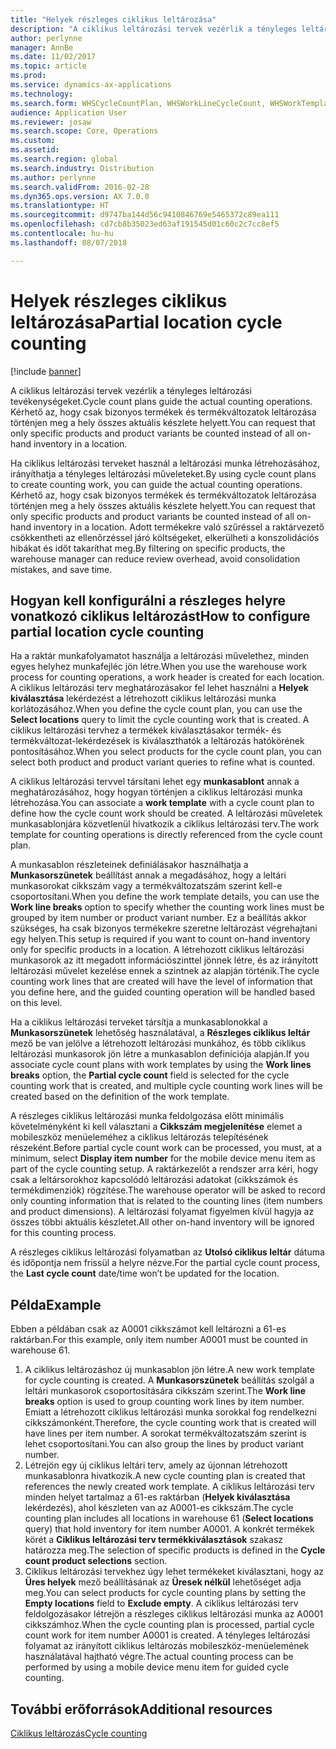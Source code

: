 ```yaml
---
title: "Helyek részleges ciklikus leltározása"
description: "A ciklikus leltározási tervek vezérlik a tényleges leltározási tevékenységeket. Kérhető az, hogy csak bizonyos termékek és termékváltozatok leltározása történjen meg a hely összes aktuális készlete helyett."
author: perlynne
manager: AnnBe
ms.date: 11/02/2017
ms.topic: article
ms.prod: 
ms.service: dynamics-ax-applications
ms.technology: 
ms.search.form: WHSCycleCountPlan, WHSWorkLineCycleCount, WHSWorkTemplateLineGroup, WHSWorkTemplateTable
audience: Application User
ms.reviewer: josaw
ms.search.scope: Core, Operations
ms.custom: 
ms.assetid: 
ms.search.region: global
ms.search.industry: Distribution
ms.author: perlynne
ms.search.validFrom: 2016-02-28
ms.dyn365.ops.version: AX 7.0.0
ms.translationtype: HT
ms.sourcegitcommit: d9747ba144d56c9410846769e5465372c89ea111
ms.openlocfilehash: cd7cb8b35023ed63af191545d01c60c2c7cc8ef5
ms.contentlocale: hu-hu
ms.lasthandoff: 08/07/2018

---
```


# <a name="partial-location-cycle-counting"></a><span data-ttu-id="4b3bd-104">Helyek részleges ciklikus leltározása</span><span class="sxs-lookup"><span data-stu-id="4b3bd-104">Partial location cycle counting</span></span>

[!include [banner](../includes/banner.md)]

<span data-ttu-id="4b3bd-105">A ciklikus leltározási tervek vezérlik a tényleges leltározási tevékenységeket.</span><span class="sxs-lookup"><span data-stu-id="4b3bd-105">Cycle count plans guide the actual counting operations.</span></span> <span data-ttu-id="4b3bd-106">Kérhető az, hogy csak bizonyos termékek és termékváltozatok leltározása történjen meg a hely összes aktuális készlete helyett.</span><span class="sxs-lookup"><span data-stu-id="4b3bd-106">You can request that only specific products and product variants be counted instead of all on-hand inventory in a location.</span></span>

<span data-ttu-id="4b3bd-107">Ha ciklikus leltározási terveket használ a leltározási munka létrehozásához, irányíthatja a tényleges leltározási műveleteket.</span><span class="sxs-lookup"><span data-stu-id="4b3bd-107">By using cycle count plans to create counting work, you can guide the actual counting operations.</span></span> <span data-ttu-id="4b3bd-108">Kérhető az, hogy csak bizonyos termékek és termékváltozatok leltározása történjen meg a hely összes aktuális készlete helyett.</span><span class="sxs-lookup"><span data-stu-id="4b3bd-108">You can request that only specific products and product variants be counted instead of all on-hand inventory in a location.</span></span> <span data-ttu-id="4b3bd-109">Adott termékekre való szűréssel a raktárvezető csökkentheti az ellenőrzéssel járó költségeket, elkerülheti a konszolidációs hibákat és időt takaríthat meg.</span><span class="sxs-lookup"><span data-stu-id="4b3bd-109">By filtering on specific products, the warehouse manager can reduce review overhead, avoid consolidation mistakes, and save time.</span></span>

## <a name="how-to-configure-partial-location-cycle-counting"></a><span data-ttu-id="4b3bd-110">Hogyan kell konfigurálni a részleges helyre vonatkozó ciklikus leltározást</span><span class="sxs-lookup"><span data-stu-id="4b3bd-110">How to configure partial location cycle counting</span></span>
<span data-ttu-id="4b3bd-111">Ha a raktár munkafolyamatot használja a leltározási művelethez, minden egyes helyhez munkafejléc jön létre.</span><span class="sxs-lookup"><span data-stu-id="4b3bd-111">When you use the warehouse work process for counting operations, a work header is created for each location.</span></span> <span data-ttu-id="4b3bd-112">A ciklikus leltározási terv meghatározásakor fel lehet használni a **Helyek kiválasztása** lekérdezést a létrehozott ciklikus leltározási munka korlátozásához.</span><span class="sxs-lookup"><span data-stu-id="4b3bd-112">When you define the cycle count plan, you can use the **Select locations** query to limit the cycle counting work that is created.</span></span> <span data-ttu-id="4b3bd-113">A ciklikus leltározási tervhez a termékek kiválasztásakor termék- és termékváltozat-lekérdezések is kiválaszthatók a leltározás hatókörének pontosításához.</span><span class="sxs-lookup"><span data-stu-id="4b3bd-113">When you select products for the cycle count plan, you can select both product and product variant queries to refine what is counted.</span></span> 

<span data-ttu-id="4b3bd-114">A ciklikus leltározási tervvel társítani lehet egy **munkasablont** annak a meghatározásához, hogy hogyan történjen a ciklikus leltározási munka létrehozása.</span><span class="sxs-lookup"><span data-stu-id="4b3bd-114">You can associate a **work template** with a cycle count plan to define how the cycle count work should be created.</span></span> <span data-ttu-id="4b3bd-115">A leltározási műveletek munkasablonjára közvetlenül hivatkozik a ciklikus leltározási terv.</span><span class="sxs-lookup"><span data-stu-id="4b3bd-115">The work template for counting operations is directly referenced from the cycle count plan.</span></span> 

<span data-ttu-id="4b3bd-116">A munkasablon részleteinek definiálásakor használhatja a **Munkasorszünetek** beállítást annak a megadásához, hogy a leltári munkasorokat cikkszám vagy a termékváltozatszám szerint kell-e csoportosítani.</span><span class="sxs-lookup"><span data-stu-id="4b3bd-116">When you define the work template details, you can use the **Work line breaks** option to specify whether the counting work lines must be grouped by item number or product variant number.</span></span> <span data-ttu-id="4b3bd-117">Ez a beállítás akkor szükséges, ha csak bizonyos termékekre szeretne leltározást végrehajtani egy helyen.</span><span class="sxs-lookup"><span data-stu-id="4b3bd-117">This setup is required if you want to count on-hand inventory only for specific products in a location.</span></span> <span data-ttu-id="4b3bd-118">A létrehozott ciklikus leltározási munkasorok az itt megadott információszinttel jönnek létre, és az irányított leltározási művelet kezelése ennek a szintnek az alapján történik.</span><span class="sxs-lookup"><span data-stu-id="4b3bd-118">The cycle counting work lines that are created will have the level of information that you define here, and the guided counting operation will be handled based on this level.</span></span> 

<span data-ttu-id="4b3bd-119">Ha a ciklikus leltározási terveket társítja a munkasablonokkal a **Munkasorszünetek** lehetőség használatával, a **Részleges ciklikus leltár** mező be van jelölve a létrehozott leltározási munkához, és több ciklikus leltározási munkasorok jön létre a munkasablon definíciója alapján.</span><span class="sxs-lookup"><span data-stu-id="4b3bd-119">If you associate cycle count plans with work templates by using the **Work lines breaks** option, the **Partial cycle count** field is selected for the cycle counting work that is created, and multiple cycle counting work lines will be created based on the definition of the work template.</span></span> 

<span data-ttu-id="4b3bd-120">A részleges ciklikus leltározási munka feldolgozása előtt minimális követelményként ki kell választani a **Cikkszám megjelenítése** elemet a mobileszköz menüeleméhez a ciklikus leltározás telepítésének részeként.</span><span class="sxs-lookup"><span data-stu-id="4b3bd-120">Before partial cycle count work can be processed, you must, at a minimum, select **Display item number** for the mobile device menu item as part of the cycle counting setup.</span></span> <span data-ttu-id="4b3bd-121">A raktárkezelőt a rendszer arra kéri, hogy csak a leltársorokhoz kapcsolódó leltározási adatokat (cikkszámok és termékdimenziók) rögzítése.</span><span class="sxs-lookup"><span data-stu-id="4b3bd-121">The warehouse operator will be asked to record only counting information that is related to the counting lines (item numbers and product dimensions).</span></span> <span data-ttu-id="4b3bd-122">A leltározási folyamat figyelmen kívül hagyja az összes többi aktuális készletet.</span><span class="sxs-lookup"><span data-stu-id="4b3bd-122">All other on-hand inventory will be ignored for this counting process.</span></span> 

<span data-ttu-id="4b3bd-123">A részleges ciklikus leltározási folyamatban az **Utolsó ciklikus leltár** dátuma és időpontja nem frissül a helyre nézve.</span><span class="sxs-lookup"><span data-stu-id="4b3bd-123">For the partial cycle count process, the **Last cycle count** date/time won’t be updated for the location.</span></span>

## <a name="example"></a><span data-ttu-id="4b3bd-124">Példa</span><span class="sxs-lookup"><span data-stu-id="4b3bd-124">Example</span></span>
<span data-ttu-id="4b3bd-125">Ebben a példában csak az A0001 cikkszámot kell leltározni a 61-es raktárban.</span><span class="sxs-lookup"><span data-stu-id="4b3bd-125">For this example, only item number A0001 must be counted in warehouse 61.</span></span>

1.  <span data-ttu-id="4b3bd-126">A ciklikus leltározáshoz új munkasablon jön létre.</span><span class="sxs-lookup"><span data-stu-id="4b3bd-126">A new work template for cycle counting is created.</span></span> <span data-ttu-id="4b3bd-127">A **Munkasorszünetek** beállítás szolgál a leltári munkasorok csoportosítására cikkszám szerint.</span><span class="sxs-lookup"><span data-stu-id="4b3bd-127">The **Work line breaks** option is used to group counting work lines by item number.</span></span> <span data-ttu-id="4b3bd-128">Emiatt a létrehozott ciklikus leltározási munka sorokkal fog rendelkezni cikkszámonként.</span><span class="sxs-lookup"><span data-stu-id="4b3bd-128">Therefore, the cycle counting work that is created will have lines per item number.</span></span> <span data-ttu-id="4b3bd-129">A sorokat termékváltozatszám szerint is lehet csoportosítani.</span><span class="sxs-lookup"><span data-stu-id="4b3bd-129">You can also group the lines by product variant number.</span></span>
2.  <span data-ttu-id="4b3bd-130">Létrejön egy új ciklikus leltári terv, amely az újonnan létrehozott munkasablonra hivatkozik.</span><span class="sxs-lookup"><span data-stu-id="4b3bd-130">A new cycle counting plan is created that references the newly created work template.</span></span> <span data-ttu-id="4b3bd-131">A ciklikus leltározási terv minden helyet tartalmaz a 61-es raktárban (**Helyek kiválasztása** lekérdezés), ahol készleten van az A0001-es cikkszám.</span><span class="sxs-lookup"><span data-stu-id="4b3bd-131">The cycle counting plan includes all locations in warehouse 61 (**Select locations** query) that hold inventory for item number A0001.</span></span> <span data-ttu-id="4b3bd-132">A konkrét termékek körét a **Ciklikus leltározási terv termékkiválasztások** szakasz határozza meg.</span><span class="sxs-lookup"><span data-stu-id="4b3bd-132">The selection of specific products is defined in the **Cycle count product selections** section.</span></span>
3.  <span data-ttu-id="4b3bd-133">Ciklikus leltározási tervekhez úgy lehet termékeket kiválasztani, hogy az **Üres helyek** mező beállításának az **Üresek nélkül** lehetőséget adja meg.</span><span class="sxs-lookup"><span data-stu-id="4b3bd-133">You can select products for cycle counting plans by setting the **Empty locations** field to **Exclude empty**.</span></span> <span data-ttu-id="4b3bd-134">A ciklikus leltározási terv feldolgozásakor létrejön a részleges ciklikus leltározási munka az A0001 cikkszámhoz.</span><span class="sxs-lookup"><span data-stu-id="4b3bd-134">When the cycle counting plan is processed, partial cycle count work for item number A0001 is created.</span></span> <span data-ttu-id="4b3bd-135">A tényleges leltározási folyamat az irányított ciklikus leltározás mobileszköz-menüelemének használatával hajtható végre.</span><span class="sxs-lookup"><span data-stu-id="4b3bd-135">The actual counting process can be performed by using a mobile device menu item for guided cycle counting.</span></span>



<a name="additional-resources"></a><span data-ttu-id="4b3bd-136">További erőforrások</span><span class="sxs-lookup"><span data-stu-id="4b3bd-136">Additional resources</span></span>
--------

[<span data-ttu-id="4b3bd-137">Ciklikus leltározás</span><span class="sxs-lookup"><span data-stu-id="4b3bd-137">Cycle counting</span></span>](cycle-counting.md)



